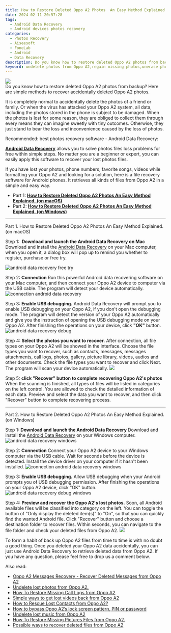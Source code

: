 ```yaml
---
title: How to Restore Deleted Oppo A2 Photos  An Easy Method Explained.
date: 2024-02-11 20:57:28
tags: 
  - Android Data Recovery
  - Android devices photos recovery
categories: 
  - Photos Recovery
  - Aiseesoft
  - FoneLab
  - Android
  - Data Recovery
description: Do you know how to restore deleted Oppo A2 photos from backup? Here are simple methods to recover accidentally deleted Oppo A2 photos.
keyword: undelete photos from Oppo A2,regain missing photos,unerase photos,save erased photos from Oppo A2,restore deleted photos on Oppo A2,recover lost photos from Oppo A2,Oppo A2 photos recovery,how can i find my deleted photos Oppo A2,how to get photos back from Oppo A2,Oppo A2 photos disappear,how to retrieve photos from Oppo A2,Oppo A2 all photos delete
---
```


<img src="https://img0mobiles.techidaily.com/images/best-assets/devices/oppo/oppo-a2/5.jpg" class="atpl-imgstyle"  />

<div class="atpl-content atpl-for-fonelab-android recover-photos">

<div class="atpl-post-description-part-1">
Do you know how to restore deleted Oppo A2 photos from backup? Here are simple methods to recover accidentally deleted Oppo A2 photos.
</div>



<div class="atpl-post-description-part-2">
<div class="tpl-content-sub-paragraph-normal">
  <p>
    It is completely normal to accidentally delete the photos of a friend or family. Or when the virus has attacked your Oppo A2 system, all data, including the photos stored in the phone is subject to be damaged. When the photos is lost for some reason, they are obliged to collect them through every means they can imagine sweetly with tiny outcomes. Otherwise, they just stand to bear the loss and inconvenience caused by the loss of photos.
  </p>
</div>
</div>

<div class="atpl-post-description-part-3">
<div class="tpl-content-sub-paragraph-title">
  Recommended: best photos recovery software - Android Data Recovery:
</div>
<div class="tpl-content-sub-paragraph-content">
  <p>
    <a href="https://tools.techidaily.com/aiseesoft-android-data-recovery/" target="_blank" rel="noopener"><strong>Android Data Recovery</strong></a> allows you to solve photos files loss problems for free within simple steps. No matter you are a beginner or expert, you can easily apply this software to recover your lost photos files.
  </p>
</div>
<div class="tpl-content-sub-paragraph-content">
    <p>
      If you have lost your photos, phone numbers, favorite songs, videos while formatting your Oppo A2 and looking for a solution, here is a file recovery software for Android phones. It retrieves all kinds of files from Oppo A2 in a simple and easy way.
    </p>
</div>
</div>

<ul>
  <li>Part 1: <strong><a href="#p1"> How to Restore Deleted Oppo A2 Photos  An Easy Method Explained.  (on macOS)</a></strong></li>
  <li>Part 2: <strong><a href="#p2"> How to Restore Deleted Oppo A2 Photos  An Easy Method Explained.  (on Windows)</a></strong></li>
</ul>




<!-- Part 1 -->
<a id="p1" name="p1" ></a><hr>

<div>
  <span class="atpl-step-part-style">Part 1. How to Restore Deleted Oppo A2 Photos  An Easy Method Explained. (on macOS)</span>
</div>  

<span class="atpl-stepstyle-a"><span>Step 1: </span></span> <strong>Download and launch the Android Data Recovery on Mac</strong>
Download and install the <a href="https://tools.techidaily.com/aiseesoft-android-data-recovery/" target="_blank" rel="noopener">Android Data Recovery</a> on your Mac computer, when you open it, a dialog box will pop up to remind you whether to register, purchase or free try.

<img src="https://tools.techidaily.com/images/apps/aiseesoft/android-data-recovery/mac-free-try.png" class="atpl-imgstyle" alt="android data recovery free try" />

<span class="atpl-stepstyle-a"><span>Step 2: </span></span> <strong>Connection</strong>
Run this powerful Android data recovering software on your Mac computer, and then connect your Oppo A2 device to computer via the USB cable. The program will detect your device automatically.
<img src="https://tools.techidaily.com/images/apps/aiseesoft/android-data-recovery/mac-connection-interface.jpg" class="atpl-imgstyle" alt="connection android data recovery" />

<span class="atpl-stepstyle-a"><span>Step 3: </span></span> <strong>Enable USB debugging.</strong>
Android Data Recovery will prompt you to enable USB debugging on your Oppo A2, if you don't open the debugging mode. The program will detect the version of your Oppo A2 automatically and give you the instruction of opening the USB debugging mode on your Oppo A2. After finishing the operations on your device, click <strong>"OK"</strong> button.
<img src="https://tools.techidaily.com/images/apps/aiseesoft/android-data-recovery/mac-android-usb-debug.jpg"  class="atpl-imgstyle" alt="android data recovery debug" />

<span class="atpl-stepstyle-a"><span>Step 4: </span></span> <strong>Select the photos you want to recover.</strong>
After connection, all file types on your Oppo A2 will be showed in the interface. Choose the file types you want to recover, such as contacts, messages, messages attachments, call logs, photos, gallery, picture library, videos, audios and other documents. Check the file types you want to recover and click Next. The program will scan your device automatically.
<img src="https://tools.techidaily.com/images/apps/aiseesoft/android-data-recovery/mac-choose-type-photos.jpg" class="atpl-imgstyle"  />

<span class="atpl-stepstyle-a"><span>Step 5: </span></span> <strong>click "Recover" button to  complete recovering Oppo A2's photos</strong>
When the scanning is finished, all types of files will be listed in categories on the left control. You are allowed to check the detailed information of each data. Preview and select the data you want to recover, and then click "Recover" button to complete recovering process.


<a id="p2" name="p2"></a><hr>

<!-- Part 2 -->
<div>
  <span class="atpl-step-part-style">Part 2. How to Restore Deleted Oppo A2 Photos  An Easy Method Explained. (on Windows)</span>
</div>

<span class="atpl-stepstyle-a"><span>Step 1: </span></span> <strong>Download and launch the Android Data Recovery</strong>
Download and install the <a href="https://tools.techidaily.com/aiseesoft-android-data-recovery/" target="_blank" rel="noopener">Android Data Recovery</a> on your Windows computer.
<img src="https://tools.techidaily.com/images/apps/aiseesoft/android-data-recovery/win-start-interface.png"  class="atpl-imgstyle" alt="android data recovery windows" />

<span class="atpl-stepstyle-a"><span>Step 2: </span></span> <strong>Connection</strong>
Connect your Oppo A2 device to your Windows computer via the USB cable. Wait for seconds before the device is detected. Install the device driver on your computer if it hasn't been installed.
<img src="https://tools.techidaily.com/images/apps/aiseesoft/android-data-recovery/win-connection-interface.png" class="atpl-imgstyle" alt="connection android data recovery windows" />

<span class="atpl-stepstyle-a"><span>Step 3: </span></span> <strong>Enable USB debugging.</strong>
Allow USB debugging when your Android prompts you of USB debugging permission. After finishing the operations on your Oppo A2 device, click "OK" button.
<img src="https://tools.techidaily.com/images/apps/aiseesoft/android-data-recovery/win-android-usb-debug.png" class="atpl-imgstyle" alt="android data recovery debug windows" />

<span class="atpl-stepstyle-a"><span>Step 4: </span></span> <strong>Preview and recover the Oppo A2's lost photos.</strong>
Soon, all Android available files will be classified into category on the left. You can toggle the button of "Only display the deleted item(s)" to "On", so that you can quickly find the wanted Android file. Click "Recover" button and choose a destination folder to recover files. Within seconds, you can navigate to the file folder and check your deleted files from Oppo A2.
<img src="https://tools.techidaily.com/images/apps/aiseesoft/android-data-recovery/win-recover-photos.png" class="atpl-imgstyle"  />

<div class="atpl-post-description-part-4">
<div class="tpl-content-sub-paragraph-normal">
  <p>
    To form a habit of back up Oppo A2 files from time to time is with no doubt a good thing. Once you deleted your Oppo A2 data accidentally, you can just use Android Data Recovery to retrieve deleted data from Oppo A2. If you have any question, please feel free to drop us a comment below.
  </p>
</div>
</div>

<ins class="adsbygoogle"
     style="display:block"
     data-ad-client="ca-pub-7571918770474297"
     data-ad-slot="8358498916"
     data-ad-format="auto"
     data-full-width-responsive="true"></ins>

<span class="atpl-alsoreadstyle">Also read:</span>
<div><ul>
<li><a href="/oppo-a2-messages-recovery-recover-deleted-messages-from-oppo-a2-by-fonelab-android-recover-messages/" target="_blank" rel="noopener"><u>Oppo A2 Messages Recovery - Recover Deleted Messages from Oppo A2</u></a></li>
<li><a href="/undelete-lost-photos-from-oppo-a2-by-fonelab-android-recover-photos/" target="_blank" rel="noopener"><u>Undelete lost photos from Oppo A2.</u></a></li>
<li><a href="/how-to-restore-missing-call-logs-from-oppo-a2-by-fonelab-android-recover-call-logs/" target="_blank" rel="noopener"><u>How To  Restore Missing Call Logs from Oppo A2</u></a></li>
<li><a href="/simple-ways-to-get-lost-videos-back-from-oppo-a2-by-fonelab-android-recover-video/" target="_blank" rel="noopener"><u>Simple ways to get lost videos back from Oppo A2</u></a></li>
<li><a href="/how-to-rescue-lost-contacts-from-oppo-a2-by-fonelab-android-recover-contacts/" target="_blank" rel="noopener"><u>How to Rescue Lost Contacts from Oppo A2?</u></a></li>
<li><a href="/how-to-bypass-oppo-a2-s-lock-screen-pattern-pin-or-password-by-drfone-android-unlock-android-unlock/" target="_blank" rel="noopener"><u>How to bypass Oppo A2’s lock screen pattern, PIN or password</u></a></li>
<li><a href="/undelete-lost-music-from-oppo-a2-by-fonelab-android-recover-music/" target="_blank" rel="noopener"><u>Undelete lost music from Oppo A2</u></a></li>
<li><a href="/how-to-restore-missing-pictures-files-from-oppo-a2-by-fonelab-android-recover-pictures/" target="_blank" rel="noopener"><u>How To  Restore Missing Pictures Files from Oppo A2.</u></a></li>
<li><a href="/possible-ways-to-recover-deleted-files-from-oppo-a2-by-fonelab-android-recover-data/" target="_blank" rel="noopener"><u>Possible ways to recover deleted files from Oppo A2</u></a></li>
</ul></div>

</div>
